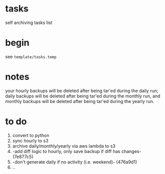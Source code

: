 # tasks
self archiving tasks list

# begin
see `template/tasks.temp`

# notes
your hourly backups will be deleted after being tar'ed during the daily run; daily backups will be deleted after being tar'ed during the monthly run, and monthly backups will be deleted after being tar'ed during the yearly run.

# to do
1. convert to python
2. sync hourly to s3
3. archive daily/monthly/yearly via aws lambda to s3
4. -add diff logic to hourly, only save backup if diff has changes- (7e877c5)
5. -don't generate daily if no activity (i.e. weekend)- (476a9d1)
6. ..
